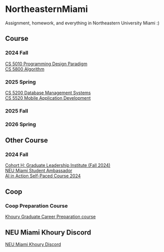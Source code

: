 # NortheasternMiami
Assignment, homework, and everything in Northeastern University Miami :)
## Course
### 2024 Fall
[CS 5010 Programming Design Paradigm](https://github.com/ErdunE/NortheasternMiami/tree/main/CS5010ProgrammingDesignParadigm)  
[CS 5800 Algorithm](https://github.com/ErdunE/NortheasternMiami/tree/main/CS5800Algorithm)
### 2025 Spring
[CS 5200 Database Management Systems]()  
[CS 5520 Mobile Application Development]()
### 2025 Fall
### 2026 Spring
## Other Course
### 2024 Fall
[Cohort H: Graduate Leadership Institute (Fall 2024)](https://github.com/ErdunE/NortheasternMiami/tree/main/GLI)  
[NEU Miami Student Ambassador](https://github.com/ErdunE/NortheasternMiami/tree/main/NEU%20Miami%20Student%20Ambassador)  
[AI in Action Self-Paced Course 2024](https://github.com/ErdunE/NortheasternMiami/tree/main/AI%20in%20Action%20Self-Paced%20Course%202024)
## Coop
### Coop Preparation Course
[Khoury Graduate Career Preparation course](https://github.com/ErdunE/NortheasternMiami/tree/main/Coop)
## NEU Miami Khoury Discord
[NEU Miami Khoury Discord](https://github.com/ErdunE/NortheasternMiami/tree/main/NEU%20Miami%20Khoury%20Discord)